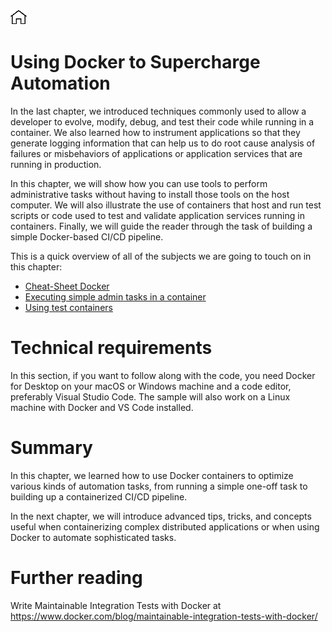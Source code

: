 [![Home](../../img/home.png)](../README.md) 
# **Using Docker to Supercharge Automation**
In the last chapter, we introduced techniques commonly used to allow a developer to evolve, modify, debug, and test their code while running in a container. We also learned how to instrument applications so that they generate logging information that can help us to do root cause analysis of failures or misbehaviors of applications or application services that are running in production.

In this chapter, we will show how you can use tools to perform administrative tasks without having to install those tools on the host computer. We will also illustrate the use of containers that host and run test scripts or code used to test and validate application services running in containers. Finally, we will guide the reader through the task of building a simple Docker-based CI/CD pipeline.

This is a quick overview of all of the subjects we are going to touch on in this chapter:

- [Cheat-Sheet Docker](Cheat-Sheet-Docker.md)
- [Executing simple admin tasks in a container](Executing-simple-admin-tasks-in-a-container.md)
- [Using test containers](Using-test-containers.md)


# Technical requirements
In this section, if you want to follow along with the code, you need Docker for Desktop on your macOS or Windows machine and a code editor, preferably Visual Studio Code. The sample will also work on a Linux machine with Docker and VS Code installed.

# Summary
In this chapter, we learned how to use Docker containers to optimize various kinds of automation tasks, from running a simple one-off task to building up a containerized CI/CD pipeline.

In the next chapter, we will introduce advanced tips, tricks, and concepts useful when containerizing complex distributed applications or when using Docker to automate sophisticated tasks.

# Further reading
Write Maintainable Integration Tests with Docker at https://www.docker.com/blog/maintainable-integration-tests-with-docker/ 